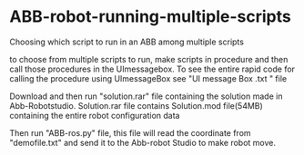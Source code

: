 # ABB-robot-running-multiple-scripts
Choosing which script to run in an ABB among multiple scripts

to choose from multiple scripts to run, make scripts in procedure and then call those procedures in the UImessagebox. To see the entire rapid code for calling the procedure using UImessageBox see "UI message Box .txt " file


Download and then run  "solution.rar" file containing the solution made in Abb-Robotstudio. Solution.rar file contains Solution.mod file(54MB) containing the entire robot configuration data

Then run "ABB-ros.py" file, this file will read the coordinate from "demofile.txt" and send it to the Abb-robot Studio to make robot move.



